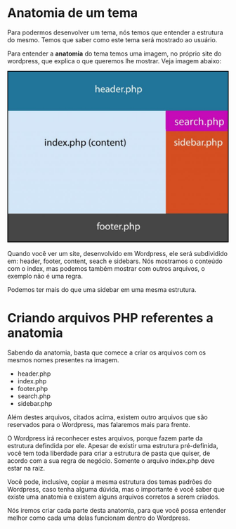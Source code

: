 # Anatomia de um tema

Para podermos desenvolver um tema, nós temos que entender a estrutura do mesmo. Temos que saber como este tema será mostrado ao usuário.

Para entender a **anatomia** do tema temos uma imagem, no próprio site do wordpress, que explica o que queremos lhe mostrar. Veja imagem abaixo:

![wp_anatomy](./images/wp_anatomy.png "wp_anatomy")

Quando você ver um site, desenvolvido em Wordpress, ele será subdividido em: header, footer, content, seach e sidebars. Nós mostramos o conteúdo com o index, mas podemos também mostrar com outros arquivos, o exemplo não é uma regra.

Podemos ter mais do que uma sidebar em uma mesma estrutura.

# Criando arquivos PHP referentes a anatomia

Sabendo da anatomia, basta que comece a criar os arquivos com os mesmos nomes presentes na imagem.

* header.php
* index.php
* footer.php
* search.php
* sidebar.php

Além destes arquivos, citados acima, existem outro arquivos que são reservados para o Wordpress, mas falaremos mais para frente.

O Wordpress irá reconhecer estes arquivos, porque fazem parte da estrutura defindida por ele. Apesar de existir uma estrutura pré-definida, você tem toda liberdade para criar a estrutura de pasta que quiser, de acordo com a sua regra de negócio. Somente o arquivo index.php deve estar na raiz.

Você pode, inclusive, copiar a mesma estrutura dos temas padrões do Wordpress, caso tenha alguma dúvida, mas o importante é você saber que existe uma anatomia e existem alguns arquivos corretos a serem criados.

Nós iremos criar cada parte desta anatomia, para que você possa entender melhor como cada uma delas funcionam dentro do Wordpress.